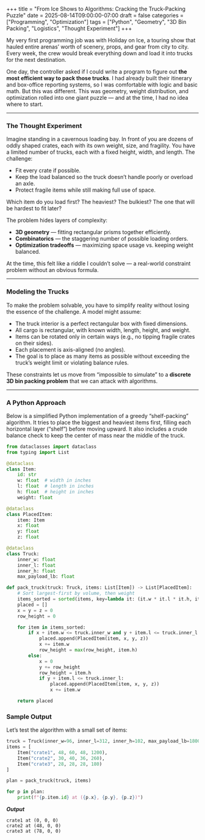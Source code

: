 +++
title = "From Ice Shows to Algorithms: Cracking the Truck-Packing Puzzle"
date = 2025-08-14T09:00:00-07:00
draft = false
categories = ["Programming", "Optimization"]
tags = ["Python", "Geometry", "3D Bin Packing", "Logistics", "Thought Experiment"]
+++

My very first programming job was with Holiday on Ice, a touring show that hauled entire arenas’ worth of scenery, props, and gear from city to city. Every week, the crew would break everything down and load it into trucks for the next destination.  

One day, the controller asked if I could write a program to figure out **the most efficient way to pack those trucks**. I had already built their itinerary and box-office reporting systems, so I was comfortable with logic and basic math. But this was different. This was geometry, weight distribution, and optimization rolled into one giant puzzle — and at the time, I had no idea where to start.

---

### The Thought Experiment

Imagine standing in a cavernous loading bay. In front of you are dozens of oddly shaped crates, each with its own weight, size, and fragility. You have a limited number of trucks, each with a fixed height, width, and length. The challenge:  
- Fit every crate if possible.  
- Keep the load balanced so the truck doesn’t handle poorly or overload an axle.  
- Protect fragile items while still making full use of space.  

Which item do you load first? The heaviest? The bulkiest? The one that will be hardest to fit later?  

The problem hides layers of complexity:
- **3D geometry** — fitting rectangular prisms together efficiently.  
- **Combinatorics** — the staggering number of possible loading orders.  
- **Optimization tradeoffs** — maximizing space usage vs. keeping weight balanced.  

At the time, this felt like a riddle I couldn’t solve — a real-world constraint problem without an obvious formula.

---

### Modeling the Trucks

To make the problem solvable, you have to simplify reality without losing the essence of the challenge. A model might assume:  

* The truck interior is a perfect rectangular box with fixed dimensions.  
* All cargo is rectangular, with known width, length, height, and weight.  
* Items can be rotated only in certain ways (e.g., no tipping fragile crates on their sides).  
* Each placement is axis-aligned (no angles).  
* The goal is to place as many items as possible without exceeding the truck’s weight limit or violating balance rules.  

These constraints let us move from “impossible to simulate” to a **discrete 3D bin packing problem** that we can attack with algorithms.

---

### A Python Approach

Below is a simplified Python implementation of a greedy “shelf-packing” algorithm. It tries to place the biggest and heaviest items first, filling each horizontal layer (“shelf”) before moving upward. It also includes a crude balance check to keep the center of mass near the middle of the truck.

```python
from dataclasses import dataclass
from typing import List

@dataclass
class Item:
    id: str
    w: float  # width in inches
    l: float  # length in inches
    h: float  # height in inches
    weight: float

@dataclass
class PlacedItem:
    item: Item
    x: float
    y: float
    z: float

@dataclass
class Truck:
    inner_w: float
    inner_l: float
    inner_h: float
    max_payload_lb: float

def pack_truck(truck: Truck, items: List[Item]) -> List[PlacedItem]:
    # Sort largest-first by volume, then weight
    items_sorted = sorted(items, key=lambda it: (it.w * it.l * it.h, it.weight), reverse=True)
    placed = []
    x = y = z = 0
    row_height = 0

    for item in items_sorted:
        if x + item.w <= truck.inner_w and y + item.l <= truck.inner_l and z + item.h <= truck.inner_h:
            placed.append(PlacedItem(item, x, y, z))
            x += item.w
            row_height = max(row_height, item.h)
        else:
            x = 0
            y += row_height
            row_height = item.h
            if y + item.l <= truck.inner_l:
                placed.append(PlacedItem(item, x, y, z))
                x += item.w

    return placed
```
### Sample Output

Let’s test the algorithm with a small set of items:

```python
truck = Truck(inner_w=96, inner_l=312, inner_h=102, max_payload_lb=18000)
items = [
    Item("crate1", 48, 60, 48, 1200),
    Item("crate2", 30, 40, 36, 260),
    Item("crate3", 28, 28, 28, 180)
]

plan = pack_truck(truck, items)

for p in plan:
    print(f"{p.item.id} at ({p.x}, {p.y}, {p.z})")
```

***Output***
```output
crate1 at (0, 0, 0)
crate2 at (48, 0, 0)
crate3 at (78, 0, 0)
```















